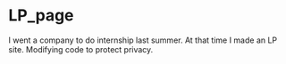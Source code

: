 # LP_page
I went a company to do internship last summer. At that time I made an LP site.
Modifying code to protect privacy.
